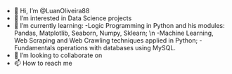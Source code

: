 - 👋 Hi, I’m @LuanOliveira88
- 👀 I’m interested in Data Science projects 
- 🌱 I’m currently learning: 
  -Logic Programming in Python and his modules: Pandas, Matplotlib, Seaborn, Numpy, Sklearn; \n 
  -Machine Learning, Web Scraping and Web Crawling techniques applied in Python;
  -Fundamentals operations with databases using MySQL.   
- 💞️ I’m looking to collaborate on 
- 📫 How to reach me 

<!---
LuanOliveira88/LuanOliveira88 is a ✨ special ✨ repository because its `README.md` (this file) appears on your GitHub profile.
You can click the Preview link to take a look at your changes.
--->
